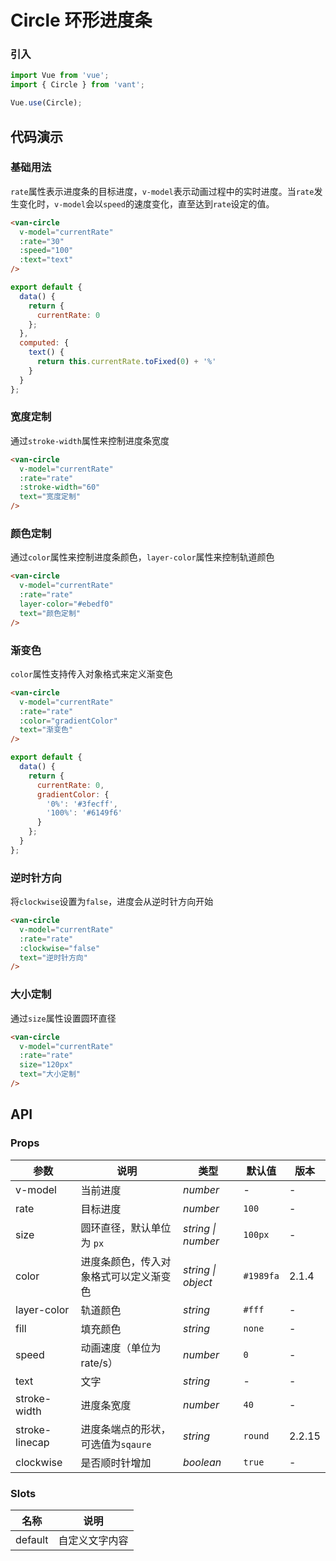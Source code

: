 # Circle 环形进度条

### 引入

``` javascript
import Vue from 'vue';
import { Circle } from 'vant';

Vue.use(Circle);
```

## 代码演示

### 基础用法

`rate`属性表示进度条的目标进度，`v-model`表示动画过程中的实时进度。当`rate`发生变化时，`v-model`会以`speed`的速度变化，直至达到`rate`设定的值。

```html
<van-circle
  v-model="currentRate"
  :rate="30"
  :speed="100"
  :text="text"
/>
```

``` javascript
export default {
  data() {
    return {
      currentRate: 0
    };
  },
  computed: {
    text() {
      return this.currentRate.toFixed(0) + '%'
    }
  }
};
```

### 宽度定制

通过`stroke-width`属性来控制进度条宽度

```html
<van-circle
  v-model="currentRate"
  :rate="rate"
  :stroke-width="60"
  text="宽度定制"
/>
```

### 颜色定制

通过`color`属性来控制进度条颜色，`layer-color`属性来控制轨道颜色

```html
<van-circle
  v-model="currentRate"
  :rate="rate"
  layer-color="#ebedf0"
  text="颜色定制"
/>
```

### 渐变色

`color`属性支持传入对象格式来定义渐变色

```html
<van-circle
  v-model="currentRate"
  :rate="rate"
  :color="gradientColor"
  text="渐变色"
/>
```

``` javascript
export default {
  data() {
    return {
      currentRate: 0,
      gradientColor: {
        '0%': '#3fecff',
        '100%': '#6149f6'
      }
    };
  }
};
```

### 逆时针方向

将`clockwise`设置为`false`，进度会从逆时针方向开始

```html
<van-circle
  v-model="currentRate"
  :rate="rate"
  :clockwise="false"
  text="逆时针方向"
/>
```

### 大小定制

通过`size`属性设置圆环直径

```html
<van-circle
  v-model="currentRate"
  :rate="rate"
  size="120px"
  text="大小定制"
/>
```

## API

### Props

| 参数 | 说明 | 类型 | 默认值 | 版本 |
|------|------|------|------|------|
| v-model | 当前进度 | *number* | - | - |
| rate | 目标进度 | *number* | `100` | - |
| size | 圆环直径，默认单位为 `px` | *string \| number* | `100px` | - |
| color | 进度条颜色，传入对象格式可以定义渐变色 | *string \| object* | `#1989fa` | 2.1.4 |
| layer-color | 轨道颜色 | *string* | `#fff` | - |
| fill | 填充颜色 | *string* | `none` | - |
| speed | 动画速度（单位为 rate/s）| *number* | `0` | - |
| text | 文字 | *string* | - | - |
| stroke-width | 进度条宽度 | *number* | `40` | - |
| stroke-linecap | 进度条端点的形状，可选值为`sqaure` | *string* | `round` | 2.2.15 |
| clockwise | 是否顺时针增加 | *boolean* | `true` | - |

### Slots

| 名称 | 说明 |
|------|------|
| default | 自定义文字内容 |
